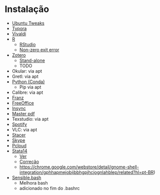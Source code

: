 # Instalação

- [Ubuntu Tweaks](https://linuxconfig.org/how-to-install-tweak-tool-on-ubuntu-18-04-bionic-beaver-linux)
- [Typora](https://typora.io/#linux)
- [Vivaldi](https://vivaldi.com/pt-br/thankyou/)
- [R](https://www.digitalocean.com/community/tutorials/how-to-install-r-on-ubuntu-18-04-quickstart)
  - [RStudio](https://linuxconfig.org/rstudio-on-ubuntu-18-04-bionic-beaver-linux)
  - [Non-zero exit error](https://askubuntu.com/questions/1036641/unable-to-install-r-packages-in-ubuntu-18-04)
- [Zotero](https://forums.zotero.org/discussion/63880/linux-installation-instructions-for-standalone)
  - [Stand-alone](https://sempreupdate.com.br/zotero-como-instalar-no-ubuntu-linux-min/)
  - TODO
- Okular: via apt
- Gretl: via apt
- [Python (Conda)](https://conda.io/docs/user-guide/install/linux.html#install-linux-silent)
  - Pip via apt
- Calibre: via apt
- [Franz](https://meetfranz.com/#download)
- [FreeOffice](https://www.freeoffice.com/pt/dicas-e-truques-linux)
- [Insync](https://www.insynchq.com/downloads?start=true)
- [Master pdf](https://code-industry.net/free-pdf-editor/#get)
- Texstudio: via apt
- [Spotify](https://www.spotify.com/br/download/linux/)
- VLC: via apt
- [Stacer](https://github.com/oguzhaninan/Stacer/releases)
- [Skype](https://www.skype.com/pt-br/get-skype/skype-for-linux/)
- [Pcloud](https://www.pcloud.com/pt/how-to-install-pcloud-drive-linux.html)
- [Stata14](https://acarril.github.io/posts/install-stata-linux)
  - [Ver](https://www.thepiratebay.org/torrent/6982330/Stata_12_(Linux__all_versions)_-_FULL_INSTALL)
  - [Correção](https://askubuntu.com/questions/978294/how-to-fix-libpng12-so-0-cannot-open-shared-object-file-no-such-file-or-direc)
  - https://chrome.google.com/webstore/detail/gnome-shell-integration/gphhapmejobijbbhgpjhcjognlahblep/related?hl=pt-BR)
- [Sensible.bash](https://github.com/mrzool/bash-sensible)
  - Melhora bash
  - adicionado no fim do .bashrc
